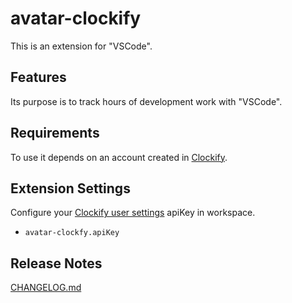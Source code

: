 # avatar-clockify

This is an extension for "VSCode".


## Features

Its purpose is to track hours of development work with "VSCode".

## Requirements

To use it depends on an account created in [Clockify](https://clockify.me/).

## Extension Settings

Configure your [Clockify user settings](https://clockify.me/user/settings) apiKey in workspace.

* `avatar-clockfy.apiKey`


## Release Notes

[CHANGELOG.md](https://github.com/leguass7/vscode-avatar-clockify/blob/main/CHANGELOG.md)




